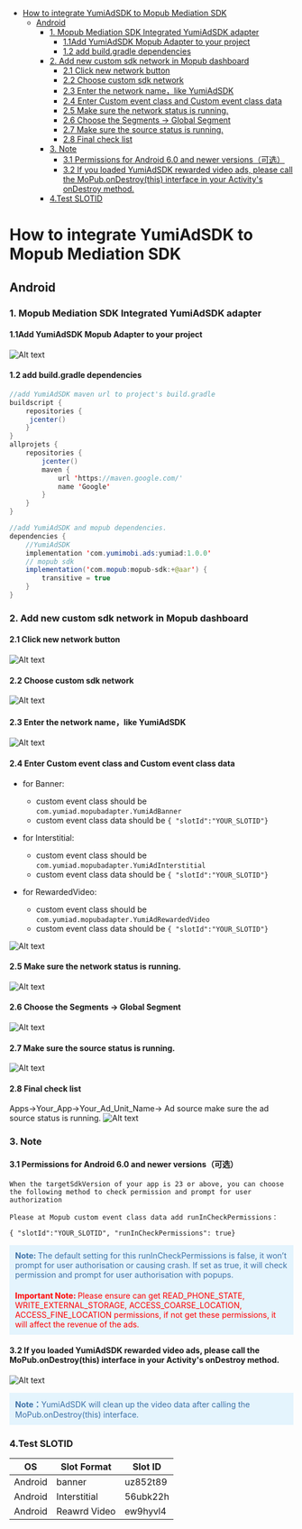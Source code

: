 
   * [How to integrate YumiAdSDK to Mopub Mediation SDK](#how-to-integrate-yumiadsdk-to-mopub-mediation-sdk)
      * [Android](#android)
         * [1. Mopub Mediation SDK  Integrated YumiAdSDK adapter](#1-mopub-mediation-sdk--integrated-yumiadsdk-adapter)
            * [1.1Add YumiAdSDK Mopub Adapter to your project](#11add-yumiadsdk-mopub-adapter-to-your-project)
            * [1.2 add build.gradle dependencies](#12-add-buildgradle-dependencies)
         * [2. Add new custom sdk network in Mopub dashboard](#2-add-new-custom-sdk-network-in-mopub-dashboard)
            * [2.1 Click new network button](#21-click-new-network-button)
            * [2.2 Choose custom sdk network](#22-choose-custom-sdk-network)
            * [2.3 Enter the network name，like YumiAdSDK](#23-enter-the-network-namelike-yumiadsdk)
            * [2.4 Enter Custom event class and Custom event class data](#24-enter-custom-event-class-and-custom-event-class-data)
            * [2.5 Make sure the network status is running.](#25-make-sure-the-network-status-is-running)
            * [2.6 Choose the Segments -&gt; Global Segment](#26-choose-the-segments---global-segment)
            * [2.7 Make sure the source status is running.](#27-make-sure-the-source-status-is-running)
            * [2.8 Final check list](#28-final-check-list)
         * [3. Note](#3-note)
            * [3.1 Permissions for Android 6.0 and newer versions（可选）](#31-permissions-for-android-60-and-newer-versions可选)
            * [3.2 If you loaded YumiAdSDK  rewarded video ads, please call the MoPub.onDestroy(this) interface in your Activity's onDestroy method.](#32-if-you-loaded-yumiadsdk--rewarded-video-ads-please-call-the-mopubondestroythis-interface-in-your-activitys-ondestroy-method)
         * [4.Test SLOTID](#4test-slotid)


# How to integrate YumiAdSDK to Mopub Mediation SDK

## Android

### 1. Mopub Mediation SDK  Integrated YumiAdSDK adapter

#### 1.1Add YumiAdSDK Mopub Adapter to your project
![Alt text](./android-image4.png)

#### 1.2 add build.gradle dependencies

```java
//add YumiAdSDK maven url to project's build.gradle
buildscript {
    repositories {
   	 jcenter()
    }
}
allprojets {
    repositories {
        jcenter()
        maven {
            url 'https://maven.google.com/'
            name 'Google'
        }
    }
}

//add YumiAdSDK and mopub dependencies.
dependencies {
	//YumiAdSDK
    implementation 'com.yumimobi.ads:yumiad:1.0.0'
	// mopub sdk
    implementation('com.mopub:mopub-sdk:+@aar') {
        transitive = true
    }
}
```

### 2. Add new custom sdk network in Mopub dashboard
#### 2.1 Click new network button
![Alt text](./1560409646437.png)
#### 2.2 Choose custom sdk network 
![Alt text](./1560409697619.png)
#### 2.3 Enter the network name，like YumiAdSDK
![Alt text](./1560409809820.png)
#### 2.4 Enter Custom event class and Custom event class data
- for Banner:
	- custom event class should be `com.yumiad.mopubadapter.YumiAdBanner`
	- custom event class data should be
		`{ "slotId":"YOUR_SLOTID"}`

- for Interstitial:
	- custom event class should be `com.yumiad.mopubadapter.YumiAdInterstitial`
	- custom event class data should be
		`{ "slotId":"YOUR_SLOTID"}`

- for RewardedVideo:
	- custom event class should be `com.yumiad.mopubadapter.YumiAdRewardedVideo`
	- custom event class data should be
		`{ "slotId":"YOUR_SLOTID"}`

![Alt text](./1560409912883.png)
#### 2.5 Make sure the network status is running.
![Alt text](./1560410523146.png)
#### 2.6 Choose the Segments -> Global Segment
![Alt text](./1560410634439.png)
#### 2.7 Make sure the source status is running.
![Alt text](./1560410708081.png)
#### 2.8 Final check list
Apps->Your_App->Your_Ad_Unit_Name-> Ad source 
	make sure the ad source status is running.
![Alt text](./1560410861974.png)

### 3. Note

#### 3.1 Permissions for Android 6.0 and newer versions（可选）

	When the targetSdkVersion of your app is 23 or above, you can choose the following method to check permission and prompt for user authorization

	Please at Mopub custom event class data add runInCheckPermissions：
	
`{ "slotId":"YOUR_SLOTID", "runInCheckPermissions": true}`
	
<div style="background-color:rgb(228,244,253);padding:10px;">
	<span style="color:rgb(62,113,167);">
	<b>Note: </b>The default setting for this runInCheckPermissions is false, it won’t prompt for user authorisation or causing crash. If set as true, it will check permission and prompt for user authorisation with popups.
	</span>
	</div>

<div style="background-color:rgb(228,244,253);padding:10px;">
	<span style="color:rgb(255,0,0);">
	<b>Important Note: </b>Please ensure can get READ_PHONE_STATE, WRITE_EXTERNAL_STORAGE, ACCESS_COARSE_LOCATION, ACCESS_FINE_LOCATION permissions, if not get these permissions, it will affect the revenue of the ads.
	</span>
	</div>

#### 3.2 If you loaded YumiAdSDK  rewarded video ads, please call the MoPub.onDestroy(this) interface in your Activity's onDestroy method.
    
![Alt text](./android-image5.png)
<div style="background-color:rgb(228,244,253);padding:10px;">
	<span style="color:rgb(62,113,167);">
	<b>Note：</b>YumiAdSDK will clean up the video data after calling the MoPub.onDestroy(this) interface.
	</span>
	</div>

### 4.Test SLOTID 

| OS | Slot Format | Slot ID |
| ----- | ----- | ----- |
| Android |  banner | uz852t89 |
| Android |  Interstitial | 56ubk22h |
| Android | Reawrd Video | ew9hyvl4 |
